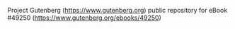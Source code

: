 Project Gutenberg (https://www.gutenberg.org) public repository for
eBook #49250 (https://www.gutenberg.org/ebooks/49250)
